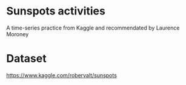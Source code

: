 # Sunspots activities

A time-series practice from Kaggle and recommendated by Laurence Moroney

# Dataset
https://www.kaggle.com/robervalt/sunspots

